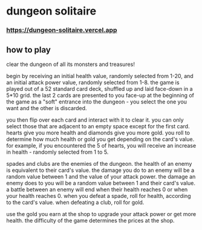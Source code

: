 # dungeon solitaire

### https://dungeon-solitaire.vercel.app

## how to play

clear the dungeon of all its monsters and treasures!

begin by receiving an initial health value, randomly selected from 1-20, and an initial attack power value, randomly selected from 1-8. the game is played out of a 52 standard card deck, shuffled up and laid face-down in a 5\*10 grid. the last 2 cards are presented to you face-up at the beginning of the game as a "soft" entrance into the dungeon - you select the one you want and the other is discarded.

you then flip over each card and interact with it to clear it. you can only select those that are adjacent to an empty space except for the first card. hearts give you more health and diamonds give you more gold. you roll to determine how much health or gold you get depending on the card's value. for example, if you encountered the 5 of hearts, you will receive an increase in health - randomly selected from 1 to 5.

spades and clubs are the enemies of the dungeon. the health of an enemy is equivalent to their card's value. the damage you do to an enemy will be a random value between 1 and the value of your attack power. the damage an enemy does to you will be a random value between 1 and their card's value. a battle between an enemy will end when their health reaches 0 or when your health reaches 0. when you defeat a spade, roll for health, according to the card's value. when defeating a club, roll for gold.

use the gold you earn at the shop to upgrade your attack power or get more health. the difficulty of the game determines the prices at the shop.
